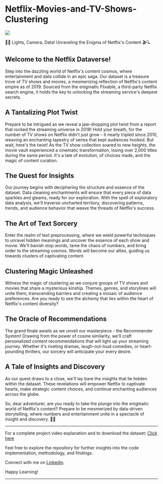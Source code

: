 # Netflix-Movies-and-TV-Shows-Clustering

![](https://www.protocol.com/media-library/netflix-queried-people-in-a-survey-about-a-wide-range-of-features-and-content-including-podcasts-user-generated-playlists-how.jpg?id=24541797&width=1200&height=600&coordinates=0%2C501%2C0%2C502)

🌟🍿 Lights, Camera, Data! Unraveling the Enigma of Netflix's Content 🎬🔍

## Welcome to the Netflix Dataverse!

Step into the dazzling world of Netflix's content cosmos, where entertainment and data collide in an epic saga. Our dataset is a treasure trove of TV shows and movies, a mesmerizing reflection of Netflix's content empire as of 2019. Sourced from the enigmatic Flixable, a third-party Netflix search engine, it holds the key to unlocking the streaming service's deepest secrets.

## A Tantalizing Plot Twist

Prepare to be intrigued as we reveal a jaw-dropping plot twist from a report that rocked the streaming universe in 2018! Hold your breath, for the number of TV shows on Netflix didn't just grow - it nearly tripled since 2010, weaving an enchanting tapestry of series that kept audiences hooked. But wait, here's the twist! As the TV show collection soared to new heights, the movie vault experienced a cinematic transformation, losing over 2,000 titles during the same period. It's a tale of evolution, of choices made, and the magic of content curation.

## The Quest for Insights

Our journey begins with deciphering the structure and essence of the dataset. Data cleaning enchantments will ensure that every piece of data sparkles and gleams, ready for our exploration. With the spell of exploratory data analysis, we'll traverse uncharted territory, discovering patterns, trends, and audience behavior that weave the threads of Netflix's success.

## The Art of Text Sorcery

Enter the realm of text preprocessing, where we wield powerful techniques to unravel hidden meanings and uncover the essence of each show and movie. We'll banish stop words, tame the chaos of numbers, and bring order to the streaming cosmos. Words will become our allies, guiding us towards clusters of captivating content.

## Clustering Magic Unleashed

Witness the magic of clustering as we conjure groups of TV shows and movies that share a mysterious kinship. Themes, genres, and storylines will unite them, transcending barriers and creating a mosaic of audience preferences. Are you ready to see the alchemy that lies within the heart of Netflix's content diversity?

## The Oracle of Recommendations

The grand finale awaits as we unveil our masterpiece - the Recommender System! Drawing from the power of cosine similarity, we'll craft personalized content recommendations that will light up your streaming journey. Whether it's riveting dramas, laugh-out-loud comedies, or heart-pounding thrillers, our sorcery will anticipate your every desire.

## A Tale of Insights and Discovery

As our quest draws to a close, we'll lay bare the insights that lie hidden within the dataset. These revelations will empower Netflix to captivate hearts, make strategic content choices, and continue enchanting audiences across the globe.

So, dear adventurer, are you ready to take the plunge into the enigmatic world of Netflix's content? Prepare to be mesmerized by data-driven storytelling, where numbers and entertainment unite in a spectacle of insight and discovery. 🌌✨

**************************************************************************************************************************************************
For a complete project video explanation and to download the dataset: [Click here](https://drive.google.com/drive/u/0/folders/1ur7d73tA8CUBe1cNeXpWrHIeh0GI5TZg)

Feel free to explore the repository for further insights into the code implementation, methodology, and findings.

Connect with me on [Linkedin](https://www.linkedin.com/in/vibhuti-gupta-131336232/).

Happy Learning!
**************************************************************************************************************************************************
